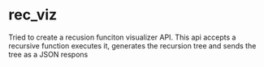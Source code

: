 # rec_viz

Tried to create a recusion funciton visualizer API. This api accepts a recursive function 
executes it, generates the recursion tree and sends the tree as a JSON respons
